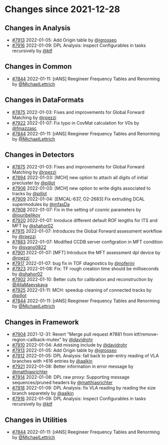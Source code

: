 # Changes since 2021-12-28

## Changes in Analysis

- [#7913](https://github.com/AliceO2Group/AliceO2/pull/7913) 2022-01-05: Add Origin table by [@jgrosseo](https://github.com/jgrosseo)
- [#7916](https://github.com/AliceO2Group/AliceO2/pull/7916) 2022-01-09: DPL Analysis: inspect Configurables in tasks recursively by [@ktf](https://github.com/ktf)
## Changes in Common

- [#7844](https://github.com/AliceO2Group/AliceO2/pull/7844) 2022-01-11: [rANS] Reegineer Frequency Tables and Renorming by [@MichaelLettrich](https://github.com/MichaelLettrich)
## Changes in DataFormats

- [#7875](https://github.com/AliceO2Group/AliceO2/pull/7875) 2022-01-03: Fixes and improvements for Global Forward Matching by [@rpezzi](https://github.com/rpezzi)
- [#7922](https://github.com/AliceO2Group/AliceO2/pull/7922) 2022-01-07: Fix typo in CovMat calculation for V0s by [@fmazzasc](https://github.com/fmazzasc)
- [#7844](https://github.com/AliceO2Group/AliceO2/pull/7844) 2022-01-11: [rANS] Reegineer Frequency Tables and Renorming by [@MichaelLettrich](https://github.com/MichaelLettrich)
## Changes in Detectors

- [#7875](https://github.com/AliceO2Group/AliceO2/pull/7875) 2022-01-03: Fixes and improvements for Global Forward Matching by [@rpezzi](https://github.com/rpezzi)
- [#7894](https://github.com/AliceO2Group/AliceO2/pull/7894) 2022-01-03: [MCH] new option to attach all digits of initial precluster by [@pillot](https://github.com/pillot)
- [#7906](https://github.com/AliceO2Group/AliceO2/pull/7906) 2022-01-03: [MCH] new option to write digits associated to tracks by [@pillot](https://github.com/pillot)
- [#7909](https://github.com/AliceO2Group/AliceO2/pull/7909) 2022-01-04: [EMCAL-637, O2-2683] Fix extruding DCAL supermodules by [@mfasDa](https://github.com/mfasDa)
- [#7908](https://github.com/AliceO2Group/AliceO2/pull/7908) 2022-01-07: Fix in the setting of cosmic parameters by [@iouribelikov](https://github.com/iouribelikov)
- [#7920](https://github.com/AliceO2Group/AliceO2/pull/7920) 2022-01-07: Inroduce different default ROF lengths for ITS and MFT by [@shahor02](https://github.com/shahor02)
- [#7915](https://github.com/AliceO2Group/AliceO2/pull/7915) 2022-01-07: Introduces the Global Forward assessment workflow by [@rpezzi](https://github.com/rpezzi)
- [#7883](https://github.com/AliceO2Group/AliceO2/pull/7883) 2022-01-07: Modified CCDB server configration in MFT condition by [@syano0822](https://github.com/syano0822)
- [#7901](https://github.com/AliceO2Group/AliceO2/pull/7901) 2022-01-07: [MFT] Introduce the MFT assessment dpl device by [@rpezzi](https://github.com/rpezzi)
- [#7917](https://github.com/AliceO2Group/AliceO2/pull/7917) 2022-01-07: bug fix in TOF diagnostics by [@noferini](https://github.com/noferini)
- [#7923](https://github.com/AliceO2Group/AliceO2/pull/7923) 2022-01-08: Fix: TF rough creation time should be milliseconds by [@shahor02](https://github.com/shahor02)
- [#7902](https://github.com/AliceO2Group/AliceO2/pull/7902) 2022-01-10: Better cuts for calibration and reconstruction by [@AllaMaevskaya](https://github.com/AllaMaevskaya)
- [#7925](https://github.com/AliceO2Group/AliceO2/pull/7925) 2022-01-11: MCH: speedup cleaning of connected tracks by [@pillot](https://github.com/pillot)
- [#7844](https://github.com/AliceO2Group/AliceO2/pull/7844) 2022-01-11: [rANS] Reegineer Frequency Tables and Renorming by [@MichaelLettrich](https://github.com/MichaelLettrich)
## Changes in Framework

- [#7904](https://github.com/AliceO2Group/AliceO2/pull/7904) 2021-12-31: Revert "Merge pull request #7881 from ktf/remove-region-callback-mutex" by [@davidrohr](https://github.com/davidrohr)
- [#7910](https://github.com/AliceO2Group/AliceO2/pull/7910) 2022-01-04: Add missing include by [@davidrohr](https://github.com/davidrohr)
- [#7913](https://github.com/AliceO2Group/AliceO2/pull/7913) 2022-01-05: Add Origin table by [@jgrosseo](https://github.com/jgrosseo)
- [#7912](https://github.com/AliceO2Group/AliceO2/pull/7912) 2022-01-05: DPL Analysis: fall back to per-entry reading of VLA branches with >616 entries by [@aalkin](https://github.com/aalkin)
- [#7921](https://github.com/AliceO2Group/AliceO2/pull/7921) 2022-01-08: Better information in error message by [@matthiasrichter](https://github.com/matthiasrichter)
- [#7914](https://github.com/AliceO2Group/AliceO2/pull/7914) 2022-01-08: DPL raw proxy: Supporting message sequences/pruned headers by [@matthiasrichter](https://github.com/matthiasrichter)
- [#7918](https://github.com/AliceO2Group/AliceO2/pull/7918) 2022-01-09: DPL Analysis: fix VLA reading by reading the size branch separetely by [@aalkin](https://github.com/aalkin)
- [#7916](https://github.com/AliceO2Group/AliceO2/pull/7916) 2022-01-09: DPL Analysis: inspect Configurables in tasks recursively by [@ktf](https://github.com/ktf)
## Changes in Utilities

- [#7844](https://github.com/AliceO2Group/AliceO2/pull/7844) 2022-01-11: [rANS] Reegineer Frequency Tables and Renorming by [@MichaelLettrich](https://github.com/MichaelLettrich)
